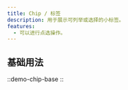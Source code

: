 ```yaml
---
title: Chip / 标签
description: 用于展示可列举或选择的小标签。
features:
  - 可以进行点选操作。
---
```


## 基础用法

::demo-chip-base
::
